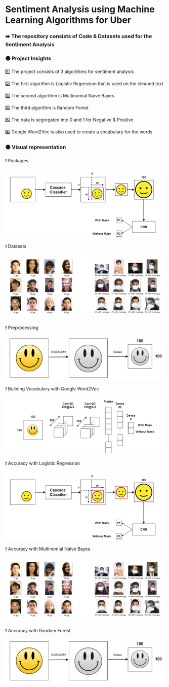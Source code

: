 # Sentiment Analysis using Machine Learning Algorithms for Uber 

### ➡️ The repository consists of Code & Datasets used for the Sentiment Analysis

### ⚫️ Project Insights

1️⃣ The project consists of 3 algorithms for sentiment analysis

2️⃣ The first algorithm is Logistic Regression that is used on the cleaned text  

3️⃣ The second algorithm is Multinomial Naive Bayes   

4️⃣ The third algorithm is Random Forest

5️⃣ The data is segregated into 0 and 1 for Negative & Positive

6️⃣ Google Word2Vec is also used to create a vocabulary for the words 

### ⚫️ Visual representation 

❗️  Packages

![](https://github.com/yashindulkar/Face-Mask-Detection/blob/master/Images/Project%20Overview.PNG)

❗️  Datasets

![](https://github.com/yashindulkar/Face-Mask-Detection/blob/master/Images/Datasets.PNG)

❗️  Preprocessing

![](https://github.com/yashindulkar/Face-Mask-Detection/blob/master/Images/Data%20Preprocessing.PNG)

❗️  Building Vocabulary with Google Word2Vec

![](https://github.com/yashindulkar/Face-Mask-Detection/blob/master/Images/CNN%20Architecture.PNG)

❗️  Accuracy with Logistic Regression

![](https://github.com/yashindulkar/Face-Mask-Detection/blob/master/Images/Project%20Overview.PNG)

❗️  Accuracy with Multinomial Naive Bayes

![](https://github.com/yashindulkar/Face-Mask-Detection/blob/master/Images/Datasets.PNG)

❗️  Accuracy with Random Forest

![](https://github.com/yashindulkar/Face-Mask-Detection/blob/master/Images/Data%20Preprocessing.PNG)


